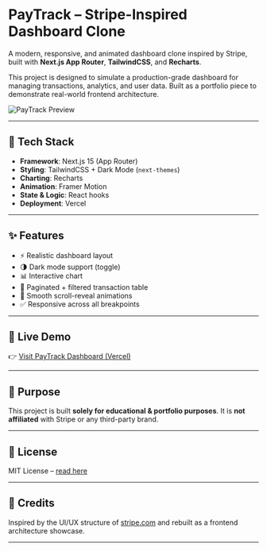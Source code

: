 # PayTrack – Stripe-Inspired Dashboard Clone

A modern, responsive, and animated dashboard clone inspired by Stripe, built with **Next.js App Router**, **TailwindCSS**, and **Recharts**.

This project is designed to simulate a production-grade dashboard for managing transactions, analytics, and user data. Built as a portfolio piece to demonstrate real-world frontend architecture.

![PayTrack Preview](https://github.com/user-attachments/assets/b30a0122-563c-492b-833e-0f8902844afa)


---

## 🚀 Tech Stack

- **Framework**: Next.js 15 (App Router)
- **Styling**: TailwindCSS + Dark Mode (`next-themes`)
- **Charting**: Recharts
- **Animation**: Framer Motion
- **State & Logic**: React hooks
- **Deployment**: Vercel

---

## ✨ Features

- ⚡ Realistic dashboard layout
- 🌗 Dark mode support (toggle)
- 📊 Interactive chart
- 🧾 Paginated + filtered transaction table
- 💨 Smooth scroll-reveal animations
- ✅ Responsive across all breakpoints

---

## 🔗 Live Demo

👉 [Visit PayTrack Dashboard (Vercel)](https://pay-track-eta.vercel.app/dashboard)

---

## 📌 Purpose

This project is built **solely for educational & portfolio purposes**. It is **not affiliated** with Stripe or any third-party brand.

---

## 📃 License

MIT License – [read here](./LICENSE)

---

## 🤝 Credits

Inspired by the UI/UX structure of [stripe.com](https://stripe.com) and rebuilt as a frontend architecture showcase.

---

